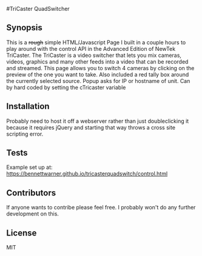 #TriCaster QuadSwitcher

## Synopsis

This is a ~~rough~~ simple HTML/Javascript Page I built in a couple hours to play around with the control API in the Advanced Edition of NewTek TriCaster. The TriCaster is a video switcher that lets you mix cameras, videos, graphics and many other feeds into a video that can be recorded and streamed. This page allows you to switch 4 cameras by clicking on the preview of the one you want to take. Also included a red tally box around the currently selected source. Popup asks for IP or hostname of unit. Can by hard coded by setting the cTricaster variable

## Installation

Probably need to host it off a webserver rather than just doubleclicking it because it requires jQuery and starting that way throws a cross site scripting error.

## Tests

Example set up at: https://bennettwarner.github.io/tricasterquadswitch/control.html

## Contributors

If anyone wants to contribe please feel free. I probably won't do any further development on this.

## License

MIT
